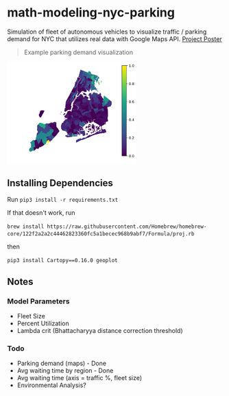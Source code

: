# math-modeling-nyc-parking

Simulation of fleet of autonomous vehicles to visualize traffic / parking demand for NYC that utilizes real data with Google Maps API. [Project Poster](https://github.com/chrisdruta/math-modeling-nyc-parking/blob/master/images/poster.pdf "Poster")

> Example parking demand visualization

<img src="https://raw.githubusercontent.com/chrisdruta/math-modeling-nyc-parking/master/images/1.png" width="60%">

## Installing Dependencies

 Run `pip3 install -r requirements.txt`

 If that doesn't work, run
 
 `brew install https://raw.githubusercontent.com/Homebrew/homebrew-core/122f2a2a2c44462823360fc5a1becec968b9abf7/Formula/proj.rb`
 
 then
 
 `pip3 install Cartopy==0.16.0 geoplot`

## Notes

### Model Parameters

* Fleet Size
* Percent Utilization
* Lambda crit (Bhattacharyya distance correction threshold)

### Todo

* Parking demand (maps) - Done
* Avg waiting time by region - Done
* Avg waiting time (axis = traffic %, fleet size)
* Environmental Analysis?
